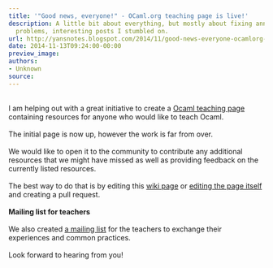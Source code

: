```yaml
---
title: '"Good news, everyone!" - OCaml.org teaching page is live!'
description: A little bit about everything, but mostly about fixing annoying tech
  problems, interesting posts I stumbled on.
url: http://yansnotes.blogspot.com/2014/11/good-news-everyone-ocamlorg-teaching.html
date: 2014-11-13T09:24:00-00:00
preview_image:
authors:
- Unknown
source:
---
```


<div dir="ltr" style="text-align: left;" trbidi="on">
<br/>
I am helping out with a great initiative to create a <a href="http://ocaml.org/learn/teaching-ocaml.html" target="_blank">Ocaml teaching page </a>containing resources for anyone who would like to teach Ocaml.<br/>
&nbsp; <br/>
The initial page is now up, however the work is far from over. <br/>
<br/>
We would like to open it to the community to contribute any additional resources that we might have missed as well as providing feedback on the currently listed resources.<br/>
<div dir="ltr" style="text-align: left;" trbidi="on">
<br/></div>
<div dir="ltr" style="text-align: left;" trbidi="on">
The best way to do that is by editing this <a href="https://github.com/ocaml/ocaml.org/wiki/OCAML-Teaching-Resources" target="_blank">wiki page</a> or <a href="https://github.com/yansh/ocaml.org/blob/master/site/learn/teaching-ocaml.md" target="_blank">editing the page itself </a>and creating a pull request.<br/>
<br/>
<b>Mailing list for teachers</b> <br/>
<br/></div>
<div dir="ltr" style="text-align: left;" trbidi="on">
We also created <a href="http://lists.ocaml.org/listinfo/teaching" target="_blank">a mailing list</a> for the teachers to exchange their experiences and common practices.<br/>
<br/>
Look forward to hearing from you!</div>
<div dir="ltr" style="text-align: left;" trbidi="on">
<br/></div>
<div dir="ltr" style="text-align: left;" trbidi="on">
<br/></div>
</div>

